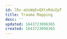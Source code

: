 ```yaml
---
id: lRz-aUsWq5vQXtvRduIpT
title: Trauma Mapping
desc: ''
updated: 1643723096365
created: 1643723096365
---
```


